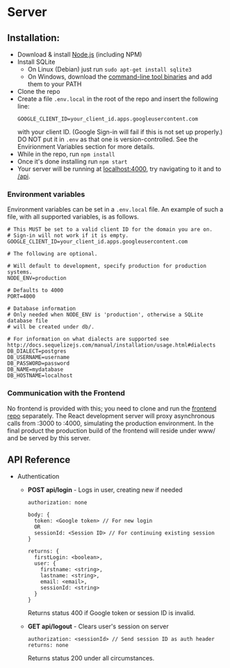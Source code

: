 # Server

## Installation:

* Download & install [Node.js](https://nodejs.org/) (including NPM)
* Install SQLite
  * On Linux (Debian) just run `sudo apt-get install sqlite3`
  * On Windows, download the [command-line tool binaries](https://www.sqlite.org/download.html) and add them to your PATH
* Clone the repo
* Create a file `.env.local` in the root of the repo and insert the following line:
  ```
  GOOGLE_CLIENT_ID=your_client_id.apps.googleusercontent.com
  ```
  with your client ID. (Google Sign-in will fail if this is not set up properly.) DO NOT put it in `.env` as that one is version-controlled. See the Envirionment Variables section for more details.
* While in the repo, run `npm install`
* Once it's done installing run `npm start`
* Your server will be running at [localhost:4000](http://localhost:4000), try navigating to it and to [/api](http://localhost:4000/api).

### Environment variables

Environment variables can be set in a `.env.local` file. An example of such a file, with all supported variables, is as follows.
```
# This MUST be set to a valid client ID for the domain you are on.
# Sign-in will not work if it is empty.
GOOGLE_CLIENT_ID=your_client_id.apps.googleusercontent.com

# The following are optional.

# Will default to development, specify production for production systems.
NODE_ENV=production

# Defaults to 4000
PORT=4000

# Database information
# Only needed when NODE_ENV is 'production', otherwise a SQLite database file
# will be created under db/.

# For information on what dialects are supported see http://docs.sequelizejs.com/manual/installation/usage.html#dialects 
DB_DIALECT=postgres
DB_USERNAME=username
DB_PASSWORD=password
DB_NAME=mydatabase
DB_HOSTNAME=localhost
```

### Communication with the Frontend

No frontend is provided with this; you need to clone and run the [frontend repo](https://github.com/gregdumb/cs160-frontend) separately. The React development server will proxy asynchronous calls from :3000 to :4000, simulating the production environment. In the final product the production build of the frontend will reside under www/ and be served by this server.

## API Reference

* Authentication
  * **POST api/login** - Logs in user, creating new if needed
    ```
    authorization: none
    
    body: {
      token: <Google token> // For new login
      OR
      sessionId: <Session ID> // For continuing existing session
    }
    
    returns: {
      firstLogin: <boolean>,
      user: {
        firstname: <string>,
        lastname: <string>,
        email: <email>,
        sessionId: <string>
      }
    }
    ```
    Returns status 400 if Google token or session ID is invalid.
    
  * **GET api/logout** - Clears user's session on server
    ```
    authorization: <sessionId> // Send session ID as auth header
    returns: none
    ```
    Returns status 200 under all circumstances.